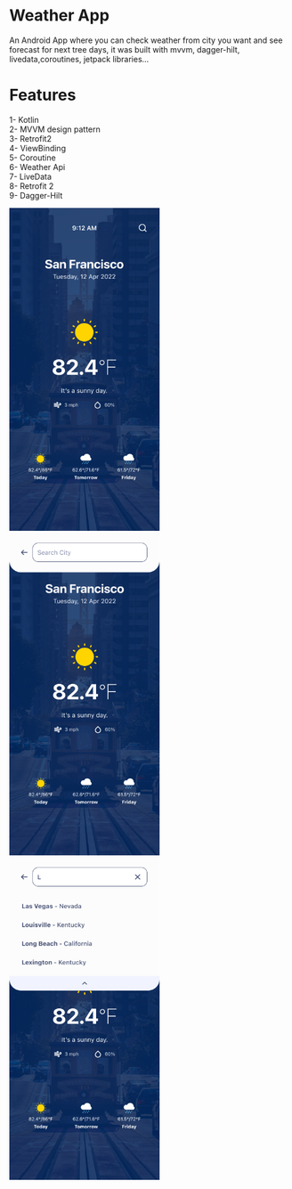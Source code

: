 # Weather App
An Android App where you can check weather from city you want  and see forecast for next tree days, it was built with mvvm, dagger-hilt, livedata,coroutines, jetpack libraries...
 

# Features

1- Kotlin  
2- MVVM design pattern  
3- Retrofit2   
4- ViewBinding    
5- Coroutine  
6- Weather Api  
7- LiveData  
8- Retrofit 2  
9- Dagger-Hilt  


<img src="https://github.com/ahmedeidhefny/Weather-demo/blob/master/weather-home.png" width="270" height="580">   <img src="https://github.com/ahmedeidhefny/Weather-demo/blob/master/city-search.png" width="270" height="580">   <img src="https://github.com/ahmedeidhefny/Weather-demo/blob/master/ciity-search%20results.png" width="270" height="580">  
